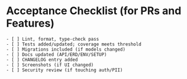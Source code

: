 # Acceptance Checklist (for PRs and Features)

    - [ ] Lint, format, type-check pass
    - [ ] Tests added/updated; coverage meets threshold
    - [ ] Migrations included (if models changed)
    - [ ] Docs updated (API/ERD/ENV/SETUP)
    - [ ] CHANGELOG entry added
    - [ ] Screenshots (if UI changed)
    - [ ] Security review (if touching auth/PII)
